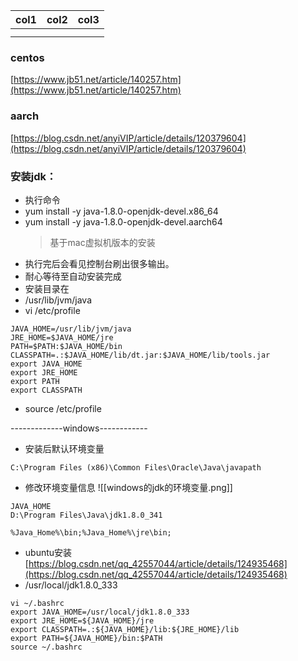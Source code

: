 | col1 | col2 | col3 |
| ---- | ---- | ---- |
|      |      |      |
|      |      |      |

### centos

[https://www.jb51.net/article/140257.htm](https://www.jb51.net/article/140257.htm)

### aarch

[https://blog.csdn.net/anyiVIP/article/details/120379604](https://blog.csdn.net/anyiVIP/article/details/120379604)

### 安装jdk：

- 执行命令
- yum install -y java-1.8.0-openjdk-devel.x86_64
- yum install -y java-1.8.0-openjdk-devel.aarch64
  > 基于mac虚拟机版本的安装
  >
- 执行完后会看见控制台刷出很多输出。
- 耐心等待至自动安装完成
- 安装目录在
- /usr/lib/jvm/java
- vi /etc/profile

```
JAVA_HOME=/usr/lib/jvm/java
JRE_HOME=$JAVA_HOME/jre
PATH=$PATH:$JAVA_HOME/bin
CLASSPATH=.:$JAVA_HOME/lib/dt.jar:$JAVA_HOME/lib/tools.jar
export JAVA_HOME
export JRE_HOME
export PATH
export CLASSPATH
```

- source /etc/profile

-------------windows------------

- 安装后默认环境变量

```
C:\Program Files (x86)\Common Files\Oracle\Java\javapath
```

- 修改环境变量信息
  ![[windows的jdk的环境变量.png]]

```
JAVA_HOME
D:\Program Files\Java\jdk1.8.0_341

%Java_Home%\bin;%Java_Home%\jre\bin;
```

- ubuntu安装
  [https://blog.csdn.net/qq_42557044/article/details/124935468](https://blog.csdn.net/qq_42557044/article/details/124935468)
- /usr/local/jdk1.8.0_333

```
vi ~/.bashrc
export JAVA_HOME=/usr/local/jdk1.8.0_333
export JRE_HOME=${JAVA_HOME}/jre
export CLASSPATH=.:${JAVA_HOME}/lib:${JRE_HOME}/lib
export PATH=${JAVA_HOME}/bin:$PATH
source ~/.bashrc
```
